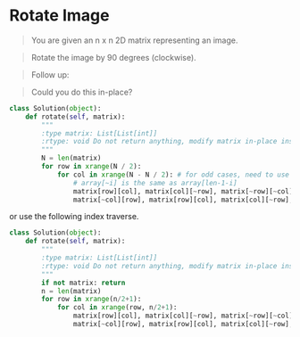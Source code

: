 # Rotate Image

> You are given an n x n 2D matrix representing an image.

> Rotate the image by 90 degrees (clockwise).

> Follow up:

> Could you do this in-place?

```Python
class Solution(object):
    def rotate(self, matrix):
        """
        :type matrix: List[List[int]]
        :rtype: void Do not return anything, modify matrix in-place instead.
        """
        N = len(matrix)
        for row in xrange(N / 2):
            for col in xrange(N - N / 2): # for odd cases, need to use N-N/2 instead of N/2
                # array[~i] is the same as array[len-1-i]
                matrix[row][col], matrix[col][~row], matrix[~row][~col], matrix[~col][row] = \
                matrix[~col][row], matrix[row][col], matrix[col][~row], matrix[~row][~col]
```

or use the following index traverse.

```Python
class Solution(object):
    def rotate(self, matrix):
        """
        :type matrix: List[List[int]]
        :rtype: void Do not return anything, modify matrix in-place instead.
        """
        if not matrix: return
        n = len(matrix)
        for row in xrange(n/2+1):
            for col in xrange(row, n/2+1):
                matrix[row][col], matrix[col][~row], matrix[~row][~col], matrix[~col][row] = \
                matrix[~col][row], matrix[row][col], matrix[col][~row], matrix[~row][~col]
```
